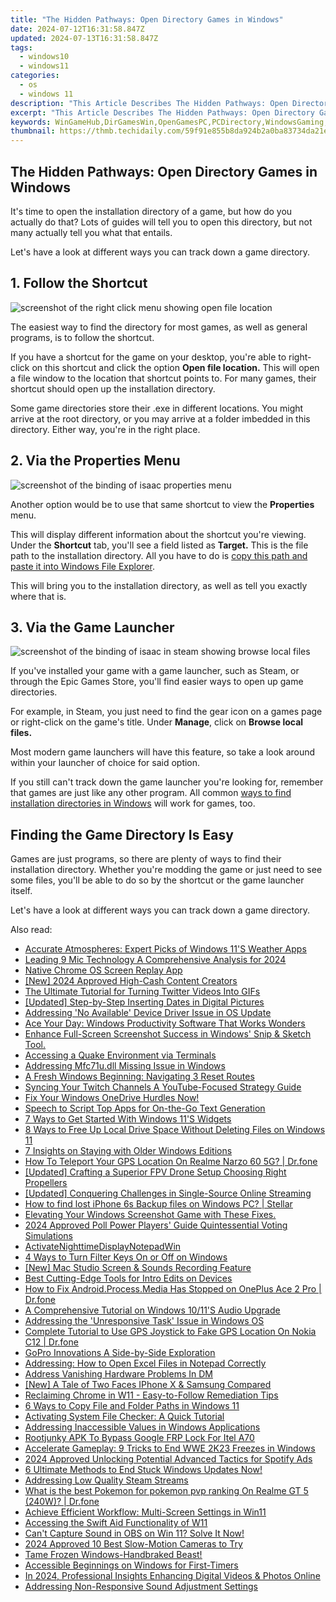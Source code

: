 ```yaml
---
title: "The Hidden Pathways: Open Directory Games in Windows"
date: 2024-07-12T16:31:58.847Z
updated: 2024-07-13T16:31:58.847Z
tags:
  - windows10
  - windows11
categories:
  - os
  - windows 11
description: "This Article Describes The Hidden Pathways: Open Directory Games in Windows"
excerpt: "This Article Describes The Hidden Pathways: Open Directory Games in Windows"
keywords: WinGameHub,DirGamesWin,OpenGamesPC,PCDirectory,WindowsGaming,PcOpenDirec,GamesPathWin
thumbnail: https://thmb.techidaily.com/59f91e855b8da924b2a0ba83734da21e4ed3929e8ad5bcae0b9a32715b7cc063.jpg
---
```


## The Hidden Pathways: Open Directory Games in Windows

 It's time to open the installation directory of a game, but how do you actually do that? Lots of guides will tell you to open this directory, but not many actually tell you what that entails.

 Let's have a look at different ways you can track down a game directory.

## 1\. Follow the Shortcut
![screenshot of the right click menu showing open file location](https://static1.makeuseofimages.com/wordpress/wp-content/uploads/2023/06/screcreenshot_of_right_click_menu_open_file_location.jpg)

 The easiest way to find the directory for most games, as well as general programs, is to follow the shortcut.

 If you have a shortcut for the game on your desktop, you're able to right-click on this shortcut and click the option **Open file location.** This will open a file window to the location that shortcut points to. For many games, their shortcut should open up the installation directory.

 Some game directories store their .exe in different locations. You might arrive at the root directory, or you may arrive at a folder imbedded in this directory. Either way, you're in the right place.

## 2\. Via the Properties Menu
![screenshot of the binding of isaac properties menu](https://static1.makeuseofimages.com/wordpress/wp-content/uploads/2023/06/screenshot_of_binding_of_isaac_properties_menu.jpg)

 Another option would be to use that same shortcut to view the **Properties** menu.

 This will display different information about the shortcut you're viewing. Under the **Shortcut** tab, you'll see a field listed as **Target.** This is the file path to the installation directory. All you have to do is [copy this path and paste it into Windows File Explorer](https://www.makeuseof.com/ways-to-copy-full-file-folder-path-windows/).

 This will bring you to the installation directory, as well as tell you exactly where that is.

## 3\. Via the Game Launcher
![screenshot of the binding of isaac in steam showing browse local files](https://static1.makeuseofimages.com/wordpress/wp-content/uploads/2023/06/screenshot_of_binding_of_isaac_steam_browse_local_files.jpg)

 If you've installed your game with a game launcher, such as Steam, or through the Epic Games Store, you'll find easier ways to open up game directories.

 For example, in Steam, you just need to find the gear icon on a games page or right-click on the game's title. Under **Manage**, click on **Browse local files.**

 Most modern game launchers will have this feature, so take a look around within your launcher of choice for said option.

 If you still can't track down the game launcher you're looking for, remember that games are just like any other program. All common [ways to find installation directories in Windows](https://www.makeuseof.com/windows-ways-to-find-programs-install-location/) will work for games, too.

## Finding the Game Directory Is Easy

 Games are just programs, so there are plenty of ways to find their installation directory. Whether you're modding the game or just need to see some files, you'll be able to do so by the shortcut or the game launcher itself.

 Let's have a look at different ways you can track down a game directory.



<ins class="adsbygoogle"
      style="display:block"
      data-ad-client="ca-pub-7571918770474297"
      data-ad-slot="8358498916"
      data-ad-format="auto"
      data-full-width-responsive="true"></ins>
<span class="atpl-alsoreadstyle">Also read:</span>
<div><ul>
<li><a href="https://win11-tips.techidaily.com/accurate-atmospheres-expert-picks-of-windows-11s-weather-apps/"><u>Accurate Atmospheres: Expert Picks of Windows 11'S Weather Apps</u></a></li>
<li><a href="https://desktop-recording.techidaily.com/leading-9-mic-technology-a-comprehensive-analysis-for-2024/"><u>Leading 9 Mic Technology  A Comprehensive Analysis for 2024</u></a></li>
<li><a href="https://screen-sharing-recording.techidaily.com/native-chrome-os-screen-replay-app/"><u>Native Chrome OS Screen Replay App</u></a></li>
<li><a href="https://eaxpv-info.techidaily.com/new-2024-approved-high-cash-content-creators/"><u>[New] 2024 Approved  High-Cash Content Creators</u></a></li>
<li><a href="https://twitter-videos.techidaily.com/the-ultimate-tutorial-for-turning-twitter-videos-into-gifs/"><u>The Ultimate Tutorial for Turning Twitter Videos Into GIFs</u></a></li>
<li><a href="https://extra-skills.techidaily.com/updated-step-by-step-inserting-dates-in-digital-pictures/"><u>[Updated] Step-by-Step  Inserting Dates in Digital Pictures</u></a></li>
<li><a href="https://win11-tips.techidaily.com/addressing-no-available-device-driver-issue-in-os-update/"><u>Addressing 'No Available' Device Driver Issue in OS Update</u></a></li>
<li><a href="https://win11-tips.techidaily.com/ace-your-day-windows-productivity-software-that-works-wonders/"><u>Ace Your Day: Windows Productivity Software That Works Wonders</u></a></li>
<li><a href="https://win11-tips.techidaily.com/1719362383486-enhance-full-screen-screenshot-success-in-windows-snip-and-sketch-tool/"><u>Enhance Full-Screen Screenshot Success in Windows' Snip & Sketch Tool.</u></a></li>
<li><a href="https://win11-tips.techidaily.com/accessing-a-quake-environment-via-terminals/"><u>Accessing a Quake Environment via Terminals</u></a></li>
<li><a href="https://win11-tips.techidaily.com/addressing-mfc71udll-missing-issue-in-windows/"><u>Addressing Mfc71u.dll Missing Issue in Windows</u></a></li>
<li><a href="https://win11-tips.techidaily.com/a-fresh-windows-beginning-navigating-3-reset-routes/"><u>A Fresh Windows Beginning: Navigating 3 Reset Routes</u></a></li>
<li><a href="https://youtube-clips.techidaily.com/syncing-your-twitch-channels-a-youtube-focused-strategy-guide/"><u>Syncing Your Twitch Channels  A YouTube-Focused Strategy Guide</u></a></li>
<li><a href="https://win11-tips.techidaily.com/1719306648168-fix-your-windows-onedrive-hurdles-now/"><u>Fix Your Windows OneDrive Hurdles Now!</u></a></li>
<li><a href="https://fox-glue.techidaily.com/speech-to-script-top-apps-for-on-the-go-text-generation/"><u>Speech to Script  Top Apps for On-the-Go Text Generation</u></a></li>
<li><a href="https://win11-tips.techidaily.com/7-ways-to-get-started-with-windows-11s-widgets/"><u>7 Ways to Get Started With Windows 11'S Widgets</u></a></li>
<li><a href="https://win11-tips.techidaily.com/8-ways-to-free-up-local-drive-space-without-deleting-files-on-windows-11/"><u>8 Ways to Free Up Local Drive Space Without Deleting Files on Windows 11</u></a></li>
<li><a href="https://win11-tips.techidaily.com/7-insights-on-staying-with-older-windows-editions/"><u>7 Insights on Staying with Older Windows Editions</u></a></li>
<li><a href="https://change-location.techidaily.com/how-to-teleport-your-gps-location-on-realme-narzo-60-5g-drfone-by-drfone-virtual-android/"><u>How To Teleport Your GPS Location On Realme Narzo 60 5G? | Dr.fone</u></a></li>
<li><a href="https://extra-lessons.techidaily.com/updated-crafting-a-superior-fpv-drone-setup-choosing-right-propellers/"><u>[Updated] Crafting a Superior FPV Drone Setup  Choosing Right Propellers</u></a></li>
<li><a href="https://extra-tips.techidaily.com/updated-conquering-challenges-in-single-source-online-streaming/"><u>[Updated] Conquering Challenges in Single-Source Online Streaming</u></a></li>
<li><a href="https://blog-min.techidaily.com/how-to-find-lost-iphone-6s-backup-files-on-windows-pc-stellar-by-stellar-data-recovery-ios-iphone-data-recovery/"><u>How to find lost iPhone 6s Backup files on Windows PC? | Stellar</u></a></li>
<li><a href="https://win11-tips.techidaily.com/1719324521716-elevating-your-windows-screenshot-game-with-these-fixes/"><u>Elevating Your Windows Screenshot Game with These Fixes.</u></a></li>
<li><a href="https://video-screen-grab.techidaily.com/2024-approved-poll-power-players-guide-quintessential-voting-simulations/"><u>2024 Approved  Poll Power Players' Guide  Quintessential Voting Simulations</u></a></li>
<li><a href="https://win11-tips.techidaily.com/activatenighttimedisplaynotepadwin/"><u>ActivateNighttimeDisplayNotepadWin</u></a></li>
<li><a href="https://win11-tips.techidaily.com/4-ways-to-turn-filter-keys-on-or-off-on-windows/"><u>4 Ways to Turn Filter Keys On or Off on Windows</u></a></li>
<li><a href="https://visual-screen-recording.techidaily.com/new-mac-studio-screen-and-sounds-recording-feature/"><u>[New] Mac Studio  Screen & Sounds Recording Feature</u></a></li>
<li><a href="https://fox-access.techidaily.com/best-cutting-edge-tools-for-intro-edits-on-devices/"><u>Best Cutting-Edge Tools for Intro Edits on Devices</u></a></li>
<li><a href="https://change-location.techidaily.com/how-to-fix-androidprocessmedia-has-stopped-on-oneplus-ace-2-pro-drfone-by-drfone-fix-android-problems-fix-android-problems/"><u>How to Fix Android.Process.Media Has Stopped on OnePlus Ace 2 Pro | Dr.fone</u></a></li>
<li><a href="https://win11-tips.techidaily.com/a-comprehensive-tutorial-on-windows-1011s-audio-upgrade/"><u>A Comprehensive Tutorial on Windows 10/11'S Audio Upgrade</u></a></li>
<li><a href="https://win11-tips.techidaily.com/addressing-the-unresponsive-task-issue-in-windows-os/"><u>Addressing the 'Unresponsive Task' Issue in Windows OS</u></a></li>
<li><a href="https://fake-location.techidaily.com/complete-tutorial-to-use-gps-joystick-to-fake-gps-location-on-nokia-c12-drfone-by-drfone-virtual-android/"><u>Complete Tutorial to Use GPS Joystick to Fake GPS Location On Nokia C12 | Dr.fone</u></a></li>
<li><a href="https://extra-tips.techidaily.com/gopro-innovations-a-side-by-side-exploration/"><u>GoPro Innovations  A Side-by-Side Exploration</u></a></li>
<li><a href="https://win11-tips.techidaily.com/addressing-how-to-open-excel-files-in-notepad-correctly/"><u>Addressing: How to Open Excel Files in Notepad Correctly</u></a></li>
<li><a href="https://win11-tips.techidaily.com/address-vanishing-hardware-problems-in-dm/"><u>Address Vanishing Hardware Problems In DM</u></a></li>
<li><a href="https://extra-information.techidaily.com/new-a-tale-of-two-faces-iphone-x-and-samsung-compared/"><u>[New] A Tale of Two Faces  IPhone X & Samsung Compared</u></a></li>
<li><a href="https://win11-tips.techidaily.com/1719258042287-reclaiming-chrome-in-w11-easy-to-follow-remediation-tips/"><u>Reclaiming Chrome in W11 - Easy-to-Follow Remediation Tips</u></a></li>
<li><a href="https://win11-tips.techidaily.com/6-ways-to-copy-file-and-folder-paths-in-windows-11/"><u>6 Ways to Copy File and Folder Paths in Windows 11</u></a></li>
<li><a href="https://win11-tips.techidaily.com/activating-system-file-checker-a-quick-tutorial/"><u>Activating System File Checker: A Quick Tutorial</u></a></li>
<li><a href="https://win11-tips.techidaily.com/addressing-inaccessible-values-in-windows-applications/"><u>Addressing Inaccessible Values in Windows Applications</u></a></li>
<li><a href="https://unlock-android.techidaily.com/rootjunky-apk-to-bypass-google-frp-lock-for-itel-a70-by-drfone-android/"><u>Rootjunky APK To Bypass Google FRP Lock For Itel A70</u></a></li>
<li><a href="https://win11-tips.techidaily.com/accelerate-gameplay-9-tricks-to-end-wwe-2k23-freezes-in-windows/"><u>Accelerate Gameplay: 9 Tricks to End WWE 2K23 Freezes in Windows</u></a></li>
<li><a href="https://some-skills.techidaily.com/2024-approved-unlocking-potential-advanced-tactics-for-spotify-ads/"><u>2024 Approved  Unlocking Potential  Advanced Tactics for Spotify Ads</u></a></li>
<li><a href="https://win11-tips.techidaily.com/6-ultimate-methods-to-end-stuck-windows-updates-now/"><u>6 Ultimate Methods to End Stuck Windows Updates Now!</u></a></li>
<li><a href="https://win11-tips.techidaily.com/addressing-low-quality-steam-streams/"><u>Addressing Low Quality Steam Streams</u></a></li>
<li><a href="https://pokemon-go-android.techidaily.com/what-is-the-best-pokemon-for-pokemon-pvp-ranking-on-realme-gt-5-240w-drfone-by-drfone-virtual-android/"><u>What is the best Pokemon for pokemon pvp ranking On Realme GT 5 (240W)? | Dr.fone</u></a></li>
<li><a href="https://win11-tips.techidaily.com/achieve-efficient-workflow-multi-screen-settings-in-win11/"><u>Achieve Efficient Workflow: Multi-Screen Settings in Win11</u></a></li>
<li><a href="https://win11-tips.techidaily.com/accessing-the-swift-aid-functionality-of-w11/"><u>Accessing the Swift Aid Functionality of W11</u></a></li>
<li><a href="https://win11-tips.techidaily.com/1719348732386-cant-capture-sound-in-obs-on-win-11-solve-it-now/"><u>Can't Capture Sound in OBS on Win 11? Solve It Now!</u></a></li>
<li><a href="https://ai-video-editing.techidaily.com/2024-approved-10-best-slow-motion-cameras-to-try/"><u>2024 Approved 10 Best Slow-Motion Cameras to Try</u></a></li>
<li><a href="https://win11-tips.techidaily.com/1719310221725-tame-frozen-windows-handbraked-beast/"><u>Tame Frozen Windows-Handbraked Beast!</u></a></li>
<li><a href="https://win11-tips.techidaily.com/accessible-beginnings-on-windows-for-first-timers/"><u>Accessible Beginnings on Windows for First-Timers</u></a></li>
<li><a href="https://extra-guidance.techidaily.com/in-2024-professional-insights-enhancing-digital-videos-and-photos-online/"><u>In 2024, Professional Insights  Enhancing Digital Videos & Photos Online</u></a></li>
<li><a href="https://win11-tips.techidaily.com/addressing-non-responsive-sound-adjustment-settings/"><u>Addressing Non-Responsive Sound Adjustment Settings</u></a></li>
</ul></div>
